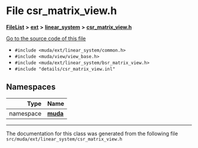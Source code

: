 

# File csr\_matrix\_view.h



[**FileList**](files.md) **>** [**ext**](dir_dee31a662aa40cb7fc08cb07824f4a9a.md) **>** [**linear\_system**](dir_6f09a74f7ee1db37d591c4a0fc2f2223.md) **>** [**csr\_matrix\_view.h**](csr__matrix__view_8h.md)

[Go to the source code of this file](csr__matrix__view_8h_source.md)



* `#include <muda/ext/linear_system/common.h>`
* `#include <muda/view/view_base.h>`
* `#include <muda/ext/linear_system/bsr_matrix_view.h>`
* `#include "details/csr_matrix_view.inl"`













## Namespaces

| Type | Name |
| ---: | :--- |
| namespace | [**muda**](namespacemuda.md) <br> |





















































------------------------------
The documentation for this class was generated from the following file `src/muda/ext/linear_system/csr_matrix_view.h`

